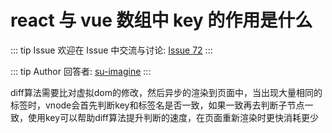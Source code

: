 # react 与 vue 数组中 key 的作用是什么



::: tip Issue 
 欢迎在 Issue 中交流与讨论: [Issue 72](https://github.com/shfshanyue/Daily-Question/issues/72) 
:::

::: tip Author 
回答者: [su-imagine](https://github.com/su-imagine) 
:::

diff算法需要比对虚拟dom的修改，然后异步的渲染到页面中，当出现大量相同的标签时，vnode会首先判断key和标签名是否一致，如果一致再去判断子节点一致，使用key可以帮助diff算法提升判断的速度，在页面重新渲染时更快消耗更少